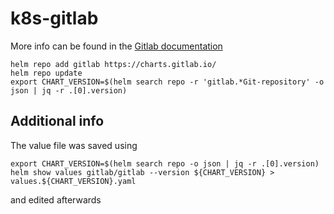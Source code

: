 # k8s-gitlab

More info can be found in the [Gitlab documentation](https://docs.gitlab.com/charts/installation/deployment.html#deploy-using-helm)
```
helm repo add gitlab https://charts.gitlab.io/
helm repo update
export CHART_VERSION=$(helm search repo -r 'gitlab.*Git-repository' -o json | jq -r .[0].version)
```

## Additional info
The value file was saved using
```
export CHART_VERSION=$(helm search repo -o json | jq -r .[0].version)
helm show values gitlab/gitlab --version ${CHART_VERSION} > values.${CHART_VERSION}.yaml
```
and edited afterwards